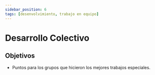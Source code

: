 ```yaml
---
sidebar_position: 6
tags: [desenvolvimiento, trabajo en equipo]
---
```


# Desarrollo Colectivo

## Objetivos

- Puntos para los grupos que hicieron los mejores trabajos especiales.
